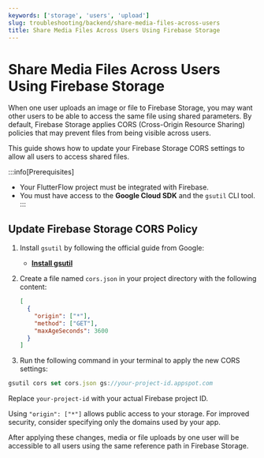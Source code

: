 ```yaml
---
keywords: ['storage', 'users', 'upload']
slug: troubleshooting/backend/share-media-files-across-users
title: Share Media Files Across Users Using Firebase Storage
---
```


# Share Media Files Across Users Using Firebase Storage

When one user uploads an image or file to Firebase Storage, you may want other users to be able to access the same file using shared parameters. By default, Firebase Storage applies CORS (Cross-Origin Resource Sharing) policies that may prevent files from being visible across users.

This guide shows how to update your Firebase Storage CORS settings to allow all users to access shared files.

:::info[Prerequisites]
- Your FlutterFlow project must be integrated with Firebase.
- You must have access to the **Google Cloud SDK** and the `gsutil` CLI tool.
:::

## Update Firebase Storage CORS Policy

1. Install `gsutil` by following the official guide from Google:
   - **[Install gsutil](https://cloud.google.com/storage/docs/gsutil_install)**

2. Create a file named `cors.json` in your project directory with the following content:

   ```json
   [
     {
       "origin": ["*"],
       "method": ["GET"],
       "maxAgeSeconds": 3600
     }
   ]
   ```

3. Run the following command in your terminal to apply the new CORS settings:

  ```js
  gsutil cors set cors.json gs://your-project-id.appspot.com
  ```

  Replace `your-project-id` with your actual Firebase project ID.

  Using `"origin": ["*"]` allows public access to your storage. For improved security, consider specifying only the domains used by your app.


After applying these changes, media or file uploads by one user will be accessible to all users using the same reference path in Firebase Storage.

